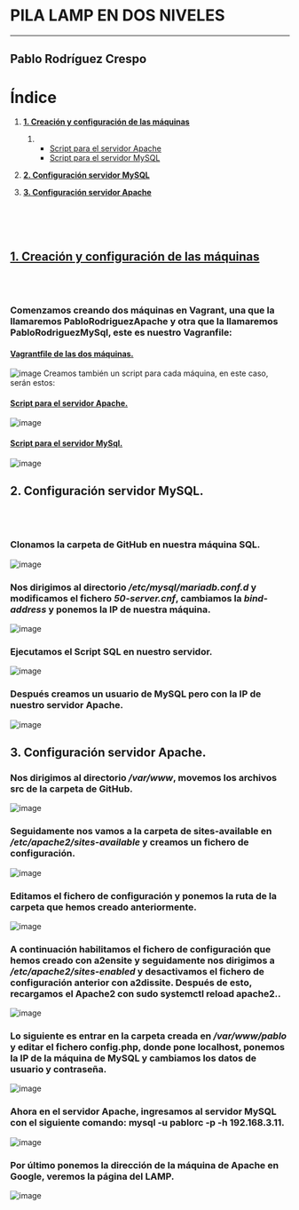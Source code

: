 # PILA LAMP EN DOS NIVELES 
---
## Pablo Rodríguez Crespo


# Índice
1. [**1. Creación y configuración de las máquinas**](#1-creación-y-configuración-de-las-máquinas)
    1.  - [Script para el servidor Apache](#script-para-el-servidor-apache)
        - [Script para el servidor MySQL](#script-para-el-servidor-mysql)
2. [**2. Configuración servidor MySQL**](#2-configuración-servidor-mysql)

3. [**3. Configuración servidor Apache**](#3-configuración-servidor-apache)
   

<br />
<br />
<br />
   

## [**1. Creación y configuración de las máquinas**](#1-creación-y-configuración-de-las-máquinas)
<br />
<br />

### Comenzamos creando dos máquinas en Vagrant, una que la llamaremos PabloRodriguezApache y otra que la llamaremos PabloRodriguezMySql, este es nuestro Vagranfile:
#### [Vagrantfile de las dos máquinas.](#vagrantfile-de-las-dos-máquinas)
![image](https://github.com/user-attachments/assets/94efe147-a523-4e3d-b6a1-3150d11f0525)
Creamos también un script para cada máquina, en este caso, serán estos:
#### [Script para el servidor Apache.](#script-para-el-servidor-apache)
![image](https://github.com/user-attachments/assets/ee598802-2e06-4a01-860e-092d6fa32a95)
#### [Script para el servidor MySql.](#script-para-el-servidor-MySql)
![image](https://github.com/user-attachments/assets/2e439fb2-ed55-462b-8fb2-76b0cf7a61da)

## **2. Configuración servidor MySQL.**
 <br />
<br />

### Clonamos la carpeta de GitHub en nuestra máquina SQL.
![image](https://github.com/user-attachments/assets/fc12c751-25e0-4350-8a83-17b85bf7f2c3)
### Nos dirigimos al directorio */etc/mysql/mariadb.conf.d* y modificamos el fichero *50-server.cnf*, cambiamos la *bind-address* y ponemos la IP de nuestra máquina.
![image](https://github.com/user-attachments/assets/e6278ba5-fac7-4547-8f39-5e945ef7d1fb)
### Ejecutamos el Script SQL en nuestro servidor.
![image](https://github.com/user-attachments/assets/e3385b1d-3421-4a74-9439-4ff22e63e589)
### Después creamos un usuario de MySQL pero con la IP de nuestro servidor Apache.
![image](https://github.com/user-attachments/assets/ea96325f-635e-45eb-b362-0d0dd0b643a0)

## **3. Configuración servidor Apache.**
### Nos dirigimos al directorio */var/www*, movemos los archivos src de la carpeta de GitHub.
![image](https://github.com/user-attachments/assets/8c5cc0d5-f869-421c-9b52-6ce39b284ff7)
### Seguidamente nos vamos a la carpeta de sites-available en */etc/apache2/sites-available* y creamos un fichero de configuración.
![image](https://github.com/user-attachments/assets/7334e9d9-eced-4050-acdb-c82cf9fc7694)
### Editamos el fichero de configuración y ponemos la ruta de la carpeta que hemos creado anteriormente.
![image](https://github.com/user-attachments/assets/10957cc8-ff98-4dcd-8d3b-5edb66fad342)
### A continuación habilitamos el fichero de configuración que hemos creado con a2ensite y seguidamente nos dirigimos a */etc/apache2/sites-enabled* y desactivamos el fichero de configuración anterior con **a2dissite**. Después de esto, recargamos el Apache2 con **sudo systemctl reload apache2**..
![image](https://github.com/user-attachments/assets/e0341624-aad1-44f0-b11a-764ca18a6b63)
### Lo siguiente es entrar en la carpeta creada en */var/www/pablo* y editar el fichero config.php, donde pone localhost, ponemos la IP de la máquina de MySQL y cambiamos los datos de usuario y contraseña.
![image](https://github.com/user-attachments/assets/6cf9535b-16ae-4cb3-ac04-94df9ce85831)
### Ahora en el servidor Apache, ingresamos al servidor MySQL con el siguiente comando: **mysql -u pablorc -p -h 192.168.3.11**.
![image](https://github.com/user-attachments/assets/71684502-98b6-4864-b162-75bd369cf572)
### Por último ponemos la dirección de la máquina de Apache en Google, veremos la página del LAMP.
![image](https://github.com/user-attachments/assets/d18581c3-065f-4c13-9d10-9ed9eb1b05d0)


